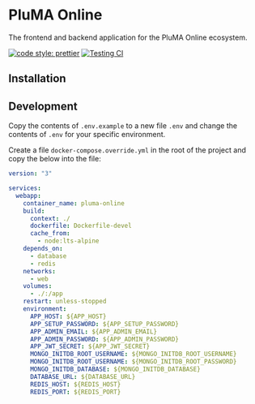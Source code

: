 # PluMA Online

The frontend and backend application for the PluMA Online ecosystem.

[![code style: prettier](https://img.shields.io/badge/code_style-prettier-ff69b4.svg?style=flat-square)](https://github.com/prettier/prettier) [![Testing CI](https://github.com/quinnjr/pluma-online/actions/workflows/testing.yml/badge.svg)](https://github.com/quinnjr/pluma-online/actions/workflows/testing.yml)

## Installation

## Development

Copy the contents of `.env.example` to a new file `.env` and change the contents of `.env` for your specific environment.

Create a file `docker-compose.override.yml` in the root of the project and copy the below into the file:

```yaml
version: "3"

services:
  webapp:
    container_name: pluma-online
    build:
      context: ./
      dockerfile: Dockerfile-devel
      cache_from:
        - node:lts-alpine
    depends_on:
      - database
      - redis
    networks:
      - web
    volumes:
      - ./:/app
    restart: unless-stopped
    environment:
      APP_HOST: ${APP_HOST}
      APP_SETUP_PASSWORD: ${APP_SETUP_PASSWORD}
      APP_ADMIN_EMAIL: ${APP_ADMIN_EMAIL}
      APP_ADMIN_PASSWORD: ${APP_ADMIN_PASSWORD}
      APP_JWT_SECRET: ${APP_JWT_SECRET}
      MONGO_INITDB_ROOT_USERNAME: ${MONGO_INITDB_ROOT_USERNAME}
      MONGO_INITDB_ROOT_USERNAME: ${MONGO_INITDB_ROOT_PASSWORD}
      MONGO_INITDB_DATABASE: ${MONGO_INITDB_DATABASE}
      DATABASE_URL: ${DATABASE_URL}
      REDIS_HOST: ${REDIS_HOST}
      REDIS_PORT: ${REDIS_PORT}
```
